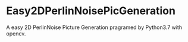 # Easy2DPerlinNoisePicGeneration
A easy 2D PerlinNoise Picture Generation pragramed by Python3.7 with opencv.
